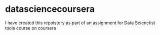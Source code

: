 # datasciencecoursera
I have created this repoistory as part of an assignment for Data Scienctist tools course on coursera 
